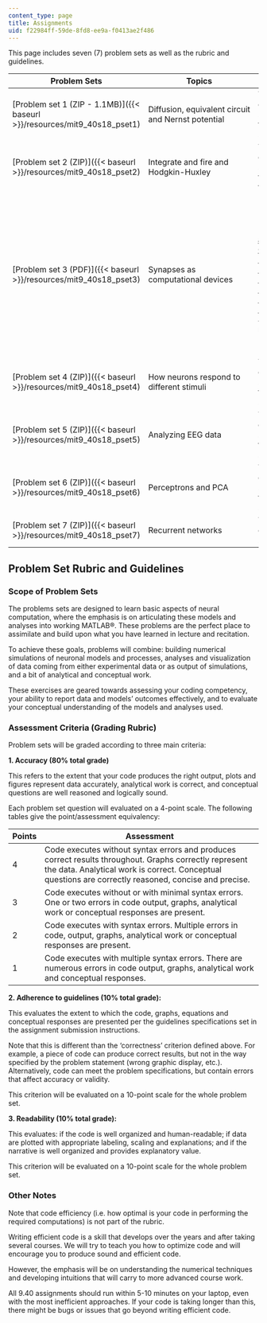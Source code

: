 ```yaml
---
content_type: page
title: Assignments
uid: f22984ff-59de-8fd8-ee9a-f0413ae2f486
---
```


This page includes seven (7) problem sets as well as the rubric and guidelines.

| Problem Sets | Topics | List of files |
| --- | --- | --- |
| [Problem set 1 (ZIP - 1.1MB)]({{< baseurl >}}/resources/mit9_40s18_pset1) | Diffusion, equivalent circuit and Nernst potential | This zip file contains: 3 .pdf files, 3 .m files, and 1 .mat file |
| [Problem set 2 (ZIP)]({{< baseurl >}}/resources/mit9_40s18_pset2) | Integrate and fire and Hodgkin-Huxley | This zip file contains: 1 .pdf file, 7 .m files, and 1 .p file |
| [Problem set 3 (PDF)]({{< baseurl >}}/resources/mit9_40s18_pset3) | Synapses as computational devices | Reference: Vu, E.T., and F.B. Krasne. “[Evidence for a Computational Distinction Between Proximal and Distal Neuronal Inhibition](https://science.sciencemag.org/content/255/5052/1710).” _Science_ 255, no. 5052 (2018): 1710–12. |
| [Problem set 4 (ZIP)]({{< baseurl >}}/resources/mit9_40s18_pset4) | How neurons respond to different stimuli | This zip file contains: 1 .pdf file, 5 .m files, and 1 .mat file |
| [Problem set 5 (ZIP)]({{< baseurl >}}/resources/mit9_40s18_pset5) | Analyzing EEG data | This zip file contains: 1 .pdf file, 2 .m files, and 1 .mat file |
| [Problem set 6 (ZIP)]({{< baseurl >}}/resources/mit9_40s18_pset6) | Perceptrons and PCA | This zip file contains: 1 .pdf file, 1 .m file, and 1 .mat file |
| [Problem set 7 (ZIP)]({{< baseurl >}}/resources/mit9_40s18_pset7) | Recurrent networks | This zip file contains: 2 .pdf files 

Problem Set Rubric and Guidelines
---------------------------------

### Scope of Problem Sets

The problems sets are designed to learn basic aspects of neural computation, where the emphasis is on articulating these models and analyses into working MATLAB®. These problems are the perfect place to assimilate and build upon what you have learned in lecture and recitation.

To achieve these goals, problems will combine: building numerical simulations of neuronal models and processes, analyses and visualization of data coming from either experimental data or as output of simulations, and a bit of analytical and conceptual work.

These exercises are geared towards assessing your coding competency, your ability to report data and models’ outcomes effectively, and to evaluate your conceptual understanding of the models and analyses used.

### Assessment Criteria (Grading Rubric)

Problem sets will be graded according to three main criteria:

**1\. Accuracy (80% total grade)**

This refers to the extent that your code produces the right output, plots and figures represent data accurately, analytical work is correct, and conceptual questions are well reasoned and logically sound.

Each problem set question will evaluated on a 4-point scale. The following tables give the point/assessment equivalency:

| Points | Assessment |
| --- | --- |
| 4 | Code executes without syntax errors and produces correct results throughout. Graphs correctly represent the data. Analytical work is correct. Conceptual questions are correctly reasoned, concise and precise. |
| 3 | Code executes without or with minimal syntax errors. One or two errors in code output, graphs, analytical work or conceptual responses are present. |
| 2 | Code executes with syntax errors. Multiple errors in code, output, graphs, analytical work or conceptual responses are present. |
| 1 | Code executes with multiple syntax errors. There are numerous errors in code output, graphs, analytical work and conceptual responses.   
**2\. Adherence to guidelines (10% total grade):**

This evaluates the extent to which the code, graphs, equations and conceptual responses are presented per the guidelines specifications set in the assignment submission instructions.

Note that this is different than the ‘correctness’ criterion defined above. For example, a piece of code can produce correct results, but not in the way specified by the problem statement (wrong graphic display, etc.). Alternatively, code can meet the problem specifications, but contain errors that affect accuracy or validity.

This criterion will be evaluated on a 10-point scale for the whole problem set.

**3\. Readability (10% total grade):**

This evaluates: if the code is well organized and human-readable; if data are plotted with appropriate labeling, scaling and explanations; and if the narrative is well organized and provides explanatory value.

This criterion will be evaluated on a 10-point scale for the whole problem set.

### Other Notes

Note that code efficiency (i.e. how optimal is your code in performing the required computations) is not part of the rubric.

Writing efficient code is a skill that develops over the years and after taking several courses. We will try to teach you how to optimize code and will encourage you to produce sound and efficient code.

However, the emphasis will be on understanding the numerical techniques and developing intuitions that will carry to more advanced course work.

All 9.40 assignments should run within 5-10 minutes on your laptop, even with the most inefficient approaches. If your code is taking longer than this, there might be bugs or issues that go beyond writing efficient code.